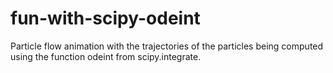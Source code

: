 # fun-with-scipy-odeint
Particle flow animation with the trajectories of the particles being computed using the function odeint from scipy.integrate.
